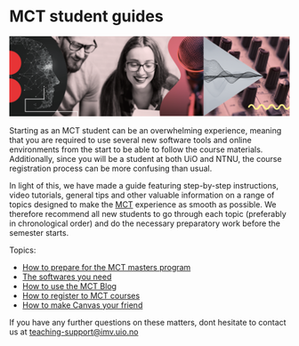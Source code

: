 # MCT student guides

![mct-banner](assets/img/mct-banner.png)

Starting as an MCT student can be an overwhelming experience, meaning that you are required to use several new software tools and online environments from the start to be able to follow the course materials. Additionally, since you will be a student at both UiO and NTNU, the course registration process can be more confusing than usual. 

In light of this, we have made a guide featuring step-by-step instructions, video tutorials, general tips and other valuable information on a range of topics designed to make the [MCT](https://www.uio.no/english/studies/programmes/mct-master/) experience as smooth as possible. We therefore recommend all new students to go through each topic (preferably in chronological order) and do the necessary preparatory work before the semester starts.

Topics:
* [How to prepare for the MCT masters program](https://github.com/MCT-master/Guides/wiki/How-to-prepare-for-the-MCT-masters-program)
* [The softwares you need](https://github.com/MCT-master/Guides/wiki/The-softwares-you-need)
* [How to use the MCT Blog](https://github.com/MCT-master/Guides/wiki/How-to-use-the-MCT-Blog)
* [How to register to MCT courses](https://github.com/MCT-master/Guides/wiki/How-to-register-to-MCT-courses)
* [How to make Canvas your friend](https://github.com/MCT-master/Guides/wiki/Setting-up-Canvas)

If you have any further questions on these matters, dont hesitate to contact us at
teaching-support@imv.uio.no 
